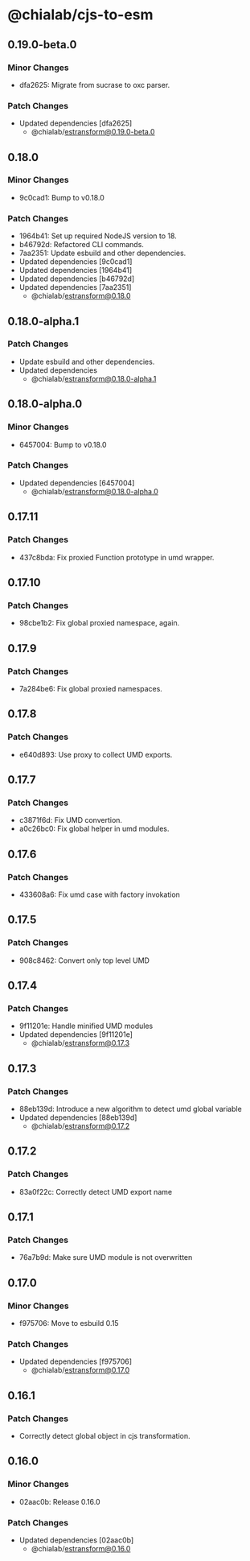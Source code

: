 # @chialab/cjs-to-esm

## 0.19.0-beta.0

### Minor Changes

- dfa2625: Migrate from sucrase to oxc parser.

### Patch Changes

- Updated dependencies [dfa2625]
  - @chialab/estransform@0.19.0-beta.0

## 0.18.0

### Minor Changes

- 9c0cad1: Bump to v0.18.0

### Patch Changes

- 1964b41: Set up required NodeJS version to 18.
- b46792d: Refactored CLI commands.
- 7aa2351: Update esbuild and other dependencies.
- Updated dependencies [9c0cad1]
- Updated dependencies [1964b41]
- Updated dependencies [b46792d]
- Updated dependencies [7aa2351]
  - @chialab/estransform@0.18.0

## 0.18.0-alpha.1

### Patch Changes

- Update esbuild and other dependencies.
- Updated dependencies
  - @chialab/estransform@0.18.0-alpha.1

## 0.18.0-alpha.0

### Minor Changes

- 6457004: Bump to v0.18.0

### Patch Changes

- Updated dependencies [6457004]
  - @chialab/estransform@0.18.0-alpha.0

## 0.17.11

### Patch Changes

- 437c8bda: Fix proxied Function prototype in umd wrapper.

## 0.17.10

### Patch Changes

- 98cbe1b2: Fix global proxied namespace, again.

## 0.17.9

### Patch Changes

- 7a284be6: Fix global proxied namespaces.

## 0.17.8

### Patch Changes

- e640d893: Use proxy to collect UMD exports.

## 0.17.7

### Patch Changes

- c3871f6d: Fix UMD convertion.
- a0c26bc0: Fix global helper in umd modules.

## 0.17.6

### Patch Changes

- 433608a6: Fix umd case with factory invokation

## 0.17.5

### Patch Changes

- 908c8462: Convert only top level UMD

## 0.17.4

### Patch Changes

- 9f11201e: Handle minified UMD modules
- Updated dependencies [9f11201e]
  - @chialab/estransform@0.17.3

## 0.17.3

### Patch Changes

- 88eb139d: Introduce a new algorithm to detect umd global variable
- Updated dependencies [88eb139d]
  - @chialab/estransform@0.17.2

## 0.17.2

### Patch Changes

- 83a0f22c: Correctly detect UMD export name

## 0.17.1

### Patch Changes

- 76a7b9d: Make sure UMD module is not overwritten

## 0.17.0

### Minor Changes

- f975706: Move to esbuild 0.15

### Patch Changes

- Updated dependencies [f975706]
  - @chialab/estransform@0.17.0

## 0.16.1

### Patch Changes

- Correctly detect global object in cjs transformation.

## 0.16.0

### Minor Changes

- 02aac0b: Release 0.16.0

### Patch Changes

- Updated dependencies [02aac0b]
  - @chialab/estransform@0.16.0
